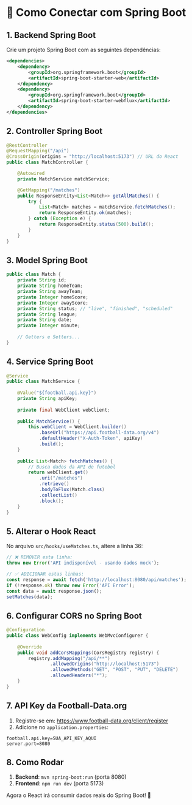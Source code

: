# 🔌 Como Conectar com Spring Boot

## 1. Backend Spring Boot

Crie um projeto Spring Boot com as seguintes dependências:

```xml
<dependencies>
    <dependency>
        <groupId>org.springframework.boot</groupId>
        <artifactId>spring-boot-starter-web</artifactId>
    </dependency>
    <dependency>
        <groupId>org.springframework.boot</groupId>
        <artifactId>spring-boot-starter-webflux</artifactId>
    </dependency>
</dependencies>
```

## 2. Controller Spring Boot

```java
@RestController
@RequestMapping("/api")
@CrossOrigin(origins = "http://localhost:5173") // URL do React
public class MatchController {

    @Autowired
    private MatchService matchService;

    @GetMapping("/matches")
    public ResponseEntity<List<Match>> getAllMatches() {
        try {
            List<Match> matches = matchService.fetchMatches();
            return ResponseEntity.ok(matches);
        } catch (Exception e) {
            return ResponseEntity.status(500).build();
        }
    }
}
```

## 3. Model Spring Boot

```java
public class Match {
    private String id;
    private String homeTeam;
    private String awayTeam;
    private Integer homeScore;
    private Integer awayScore;
    private String status; // "live", "finished", "scheduled"
    private String league;
    private String date;
    private Integer minute;
    
    // Getters e Setters...
}
```

## 4. Service Spring Boot

```java
@Service
public class MatchService {
    
    @Value("${football.api.key}")
    private String apiKey;
    
    private final WebClient webClient;
    
    public MatchService() {
        this.webClient = WebClient.builder()
            .baseUrl("https://api.football-data.org/v4")
            .defaultHeader("X-Auth-Token", apiKey)
            .build();
    }
    
    public List<Match> fetchMatches() {
        // Busca dados da API de futebol
        return webClient.get()
            .uri("/matches")
            .retrieve()
            .bodyToFlux(Match.class)
            .collectList()
            .block();
    }
}
```

## 5. Alterar o Hook React

No arquivo `src/hooks/useMatches.ts`, altere a linha 36:

```typescript
// ❌ REMOVER esta linha:
throw new Error('API indisponível - usando dados mock');

// ✅ ADICIONAR estas linhas:
const response = await fetch('http://localhost:8080/api/matches');
if (!response.ok) throw new Error('API Error');
const data = await response.json();
setMatches(data);
```

## 6. Configurar CORS no Spring Boot

```java
@Configuration
public class WebConfig implements WebMvcConfigurer {
    
    @Override
    public void addCorsMappings(CorsRegistry registry) {
        registry.addMapping("/api/**")
                .allowedOrigins("http://localhost:5173")
                .allowedMethods("GET", "POST", "PUT", "DELETE")
                .allowedHeaders("*");
    }
}
```

## 7. API Key da Football-Data.org

1. Registre-se em: https://www.football-data.org/client/register
2. Adicione no `application.properties`:

```properties
football.api.key=SUA_API_KEY_AQUI
server.port=8080
```

## 8. Como Rodar

1. **Backend**: `mvn spring-boot:run` (porta 8080)
2. **Frontend**: `npm run dev` (porta 5173)

Agora o React irá consumir dados reais do Spring Boot! 🚀